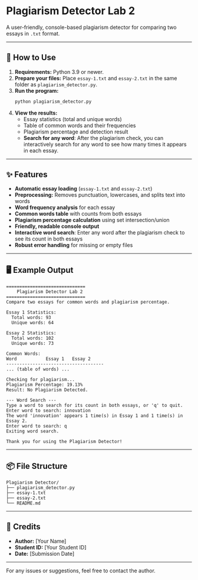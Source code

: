 # Plagiarism Detector Lab 2

A user-friendly, console-based plagiarism detector for comparing two essays in `.txt` format.

---

## 🚀 How to Use

1. **Requirements:** Python 3.9 or newer.
2. **Prepare your files:** Place `essay-1.txt` and `essay-2.txt` in the same folder as `plagiarism_detector.py`.
3. **Run the program:**
   ```sh
   python plagiarism_detector.py
   ```
4. **View the results:**
   - Essay statistics (total and unique words)
   - Table of common words and their frequencies
   - Plagiarism percentage and detection result
   - **Search for any word**: After the plagiarism check, you can interactively search for any word to see how many times it appears in each essay.
---

## ✨ Features
- **Automatic essay loading** (`essay-1.txt` and `essay-2.txt`)
- **Preprocessing:** Removes punctuation, lowercases, and splits text into words
- **Word frequency analysis** for each essay
- **Common words table** with counts from both essays
- **Plagiarism percentage calculation** using set intersection/union
- **Friendly, readable console output**
- **Interactive word search**: Enter any word after the plagiarism check to see its count in both essays
- **Robust error handling** for missing or empty files

---

## 🖥️ Example Output
```
==============================
    Plagiarism Detector Lab 2
==============================
Compare two essays for common words and plagiarism percentage.

Essay 1 Statistics:
  Total words: 93
  Unique words: 64

Essay 2 Statistics:
  Total words: 102
  Unique words: 73

Common Words:
Word           Essay 1   Essay 2
-------------------------------------
... (table of words) ...

Checking for plagiarism...
Plagiarism Percentage: 19.13%
Result: No Plagiarism Detected.

--- Word Search ---
Type a word to search for its count in both essays, or 'q' to quit.
Enter word to search: innovation
The word 'innovation' appears 1 time(s) in Essay 1 and 1 time(s) in Essay 2.
Enter word to search: q
Exiting word search.

Thank you for using the Plagiarism Detector!
```

---

## 📦 File Structure
```
Plagiarism Detector/
├── plagiarism_detector.py
├── essay-1.txt
├── essay-2.txt
└── README.md
```

---

## 👤 Credits
- **Author:** [Your Name]
- **Student ID:** [Your Student ID]
- **Date:** [Submission Date]

---

For any issues or suggestions, feel free to contact the author.

